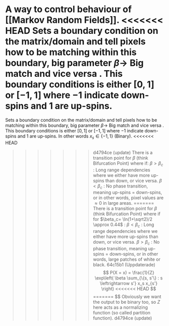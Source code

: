 A way to control behaviour of [[Markov Random Fields]].
<<<<<<< HEAD
Sets a boundary condition on the matrix/domain and tell pixels how to be matching within this boundary, big parameter $\beta \rightarrow$ Big match and vice versa . This boundary conditions is either $[0,1]$ or $[-1,1]$ where $-1$ indicate down-spins and 1 are up-spins. 
=======
Sets a boundary condition on the matrix/domain and tell pixels how to be matching within this boundary, big parameter $\beta \rightarrow$ Big match and vice versa . This boundary conditions is either $[0,1]$ or $[-1,1]$ where $-1$ indicate down-spins and 1 are up-spins. In other words $x_s \in \{-1, 1\}$ (Binary).
<<<<<<< HEAD
>>>>>>> d4794ce (update)
There is a transition point for $\beta$ (think Bifurcation Point) where if:
	$\beta > \beta_c$  : Long range dependencies where we either have more up-spins than down, or vice versa.
	$\beta < \beta_c$  : No phase transition, meaning up-spins $=$ down-spins, or in other words, pixel values are $\approx 0$ in large areas. 
=======
There is a transition point for $\beta$ (think Bifurcation Point) where if for $\beta_c= \ln(1+\sqrt2)/2 \approx 0.44$   :
	$\beta < \beta_c$  : Long range dependencies where we either have more up-spins than down, or vice versa.
	$\beta > \beta_c$  : No phase transition, meaning up-spins $=$ down-spins, or in other words, large patches of white or black. 
>>>>>>> 64c15b1 (Uppdaterade)
	$$
P(X = x) = \frac{1}{Z} \exp\left( \beta \sum_{\{s, s'\} : s \leftrightarrow s'} x_s x_{s'} \right)
<<<<<<< HEAD
$$
=======
$$
Obviously we want the output to be binary too, so $Z$ here acts as a normalizing function (so called partition function).
>>>>>>> d4794ce (update)

